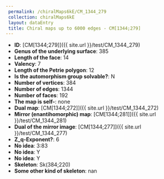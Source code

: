 ```yaml
--- 
 permalink: /chiralMaps6kE/CM_1344_279 
 collection: chiralMaps6kE
 layout: dataEntry
 title: Chiral maps up to 6000 edges - CM[1344;279]
---
```


- **ID**: [CM[1344;279]]({{ site.url }}/test/CM_1344_279)
- **Genus of the underlying surface**: 385
- **Length of the face**: 14
- **Valency**: 7
- **Length of the Petrie polygon**: 12
- **Is the automorphism group solvable?**: N
- **Number of vertices**: 384
- **Number of edges**: 1344
- **Number of faces**: 192
- **The map is self-**: none
- **Dual map**: [CM[1344;272]]({{ site.url }}/test/CM_1344_272)
- **Mirror (enantihomorphic) map**: [CM[1344;281]]({{ site.url }}/test/CM_1344_281)
- **Dual of the mirror image**: [CM[1344;277]]({{ site.url }}/test/CM_1344_277)
- **Z_q-Exponent?**: 6
- **No idea**:  3:83
- **No idea**: Y
- **No idea**: Y
- **Skeleton**: Sk(384;220)
- **Some other kind of skeleton**: nan
